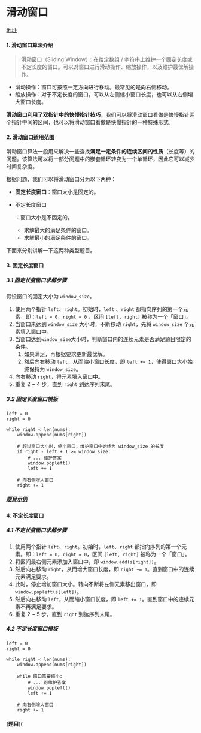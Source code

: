 # 滑动窗口

[地址](https://algo.itcharge.cn/01.Array/05.Array-Sliding-Window/01.Array-Sliding-Window/)

#### 1. 滑动窗口算法介绍

> 滑动窗口（Sliding Window）：在给定数组 / 字符串上维护一个固定长度或不定长度的窗口。可以对窗口进行滑动操作、缩放操作，以及维护最优解操作。

- 滑动操作：窗口可按照一定方向进行移动。最常见的是向右侧移动。
- 缩放操作：对于不定长度的窗口，可以从左侧缩小窗口长度，也可以从右侧增大窗口长度。

**滑动窗口利用了双指针中的快慢指针技巧**，我们可以将滑动窗口看做是快慢指针两个指针中间的区间，也可以将滑动窗口看做是快慢指针的一种特殊形式。

#### 2. 滑动窗口适用范围

滑动窗口算法一般用来解决一些查找**满足一定条件的连续区间的性质**（长度等）的问题。该算法可以将一部分问题中的嵌套循环转变为一个单循环，因此它可以减少时间复杂度。

根据问题，我们可以将滑动窗口分为以下两种：

- **固定长度窗口**：窗口大小是固定的。

- 不定长度窗口

  ：窗口大小是不固定的。

  - 求解最大的满足条件的窗口。
  - 求解最小的满足条件的窗口。

下面来分别讲解一下这两种类型题目。

#### 3. 固定长度窗口

##### 3.1 固定长度窗口求解步骤

假设窗口的固定大小为 `window_size`。

1. 使用两个指针 `left`、`right`。初始时，`left` 、`right` 都指向序列的第一个元素，即：`left = 0`，`right = 0` ，区间 `[left, right]` 被称为一个「窗口」。
2. 当窗口未达到 `window_size` 大小时，不断移动 `right`，先将 `window_size` 个元素填入窗口中。
3. 当窗口达到`window_size`大小时，判断窗口内的连续元素是否满足题目限定的条件。
   1. 如果满足，再根据要求更新最优解。
   2. 然后向右移动 `left`，从而缩小窗口长度，即 `left += 1`，使得窗口大小始终保持为 `window_size`。
4. 向右移动 `right`，将元素填入窗口中。
5. 重复 2 ~ 4 步，直到 `right` 到达序列末尾。

##### 3.2 固定长度窗口模板

```
left = 0
right = 0

while right < len(nums):
    window.append(nums[right])
    
    # 超过窗口大小时，缩小窗口，维护窗口中始终为 window_size 的长度
    if right - left + 1 >= window_size:
        # ... 维护答案
        window.popleft()
        left += 1
    
    # 向右侧增大窗口
    right += 1
```

##### [题目示例](https://algo.itcharge.cn/01.Array/05.Array-Sliding-Window/01.Array-Sliding-Window/)

#### 4. 不定长度窗口

##### 4.1 不定长度窗口求解步骤 

1. 使用两个指针 `left`、`right`。初始时，`left`、`right` 都指向序列的第一个元素。即：`left = 0`，`right = 0`，区间 `[left, right]` 被称为一个「窗口」。
2. 将区间最右侧元素添加入窗口中，即 `window.add(s[right])`。
3. 然后向右移动 `right`，从而增大窗口长度，即 `right += 1`。直到窗口中的连续元素满足要求。
4. 此时，停止增加窗口大小。转向不断将左侧元素移出窗口，即 `window.popleft(s[left])`。
5. 然后向右移动 `left`，从而缩小窗口长度，即 `left += 1`。直到窗口中的连续元素不再满足要求。
6. 重复 2 ~ 5 步，直到 `right` 到达序列末尾。

##### 4.2 不定长度窗口模板

```
left = 0
right = 0

while right < len(nums):
    window.append(nums[right])
    
    while 窗口需要缩小:
        # ... 可维护答案
        window.popleft()
        left += 1
    
    # 向右侧增大窗口
    right += 1
```

#### [题目](
